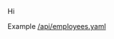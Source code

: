 Hi

Example [/api/employees.yaml](https://petstore.swagger.io/?url=https://viigit.github.io/schema-forms/api/employees.yaml)
<div id="diagram1"></div>

<script src="/schema-forms/js/bower-webfontloader/webfont.js" ></script>
<script src="/schema-forms/js/snap.svg/snap.svg-min.js" ></script>
<script src="/schema-forms/js/underscore/underscore-min.js" ></script>
<script src="/schema-forms/js/js-sequence-diagrams/sequence-diagram-min.js" ></script>
<script> 
    const diagram1 = "Note over Consumer,/employees: 1. Localized cachable schema\n"
        + "Consumer->/employees: GET 'application/schema+json'\n"
        + "Note right of /employees: Employees\n"
        + "/employees-->Consumer: JSON Schema";

  var d = Diagram.parse(diagram1);
  var options = {theme: 'simple'};
  d.drawSVG('diagram1', options);
</script>

